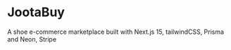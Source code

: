 # JootaBuy
A shoe e-commerce marketplace built with Next.js 15, tailwindCSS, Prisma and Neon, Stripe
